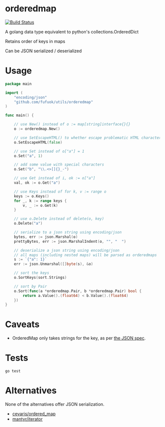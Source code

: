# orderedmap

[![Build Status](https://travis-ci.com/iancoleman/orderedmap.svg)](https://travis-ci.com/iancoleman/orderedmap)

A golang data type equivalent to python's collections.OrderedDict

Retains order of keys in maps

Can be JSON serialized / deserialized

# Usage

```go
package main

import (
    "encoding/json"
    "github.com/fufuok/utils/orderedmap"
)

func main() {

    // use New() instead of o := map[string]interface{}{}
    o := orderedmap.New()

    // use SetEscapeHTML() to whether escape problematic HTML characters or not, defaults is true
    o.SetEscapeHTML(false)

    // use Set instead of o["a"] = 1
    o.Set("a", 1)

    // add some value with special characters
    o.Set("b", "\\.<>[]{}_-")

    // use Get instead of i, ok := o["a"]
    val, ok := o.Get("a")

    // use Keys instead of for k, v := range o
    keys := o.Keys()
    for _, k := range keys {
        v, _ := o.Get(k)
    }

    // use o.Delete instead of delete(o, key)
    o.Delete("a")

    // serialize to a json string using encoding/json
    bytes, err := json.Marshal(o)
    prettyBytes, err := json.MarshalIndent(o, "", "  ")

    // deserialize a json string using encoding/json
    // all maps (including nested maps) will be parsed as orderedmaps
    s := `{"a": 1}`
    err := json.Unmarshal([]byte(s), &o)

    // sort the keys
    o.SortKeys(sort.Strings)

    // sort by Pair
    o.Sort(func(a *orderedmap.Pair, b *orderedmap.Pair) bool {
        return a.Value().(float64) < b.Value().(float64)
    })
}
```

# Caveats

* OrderedMap only takes strings for the key, as per [the JSON spec](http://json.org/).

# Tests

```
go test
```

# Alternatives

None of the alternatives offer JSON serialization.

* [cevaris/ordered_map](https://github.com/cevaris/ordered_map)
* [mantyr/iterator](https://github.com/mantyr/iterator)
